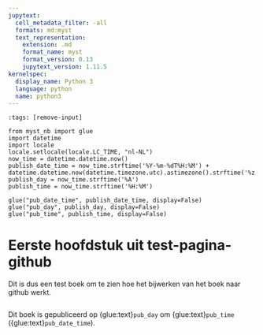 ```yaml
---
jupytext:
  cell_metadata_filter: -all
  formats: md:myst
  text_representation:
    extension: .md
    format_name: myst
    format_version: 0.13
    jupytext_version: 1.11.5
kernelspec:
  display_name: Python 3
  language: python
  name: python3
---
```


```{code-cell}
:tags: [remove-input]

from myst_nb import glue
import datetime
import locale
locale.setlocale(locale.LC_TIME, "nl-NL")
now_time = datetime.datetime.now()
publish_date_time = now_time.strftime('%Y-%m-%dT%H:%M') + datetime.datetime.now(datetime.timezone.utc).astimezone().strftime('%z')
publish_day = now_time.strftime('%A')
publish_time = now_time.strftime('%H:%M')

glue("pub_date_time", publish_date_time, display=False)
glue("pub_day", publish_day, display=False)
glue("pub_time", publish_time, display=False)
```


# Eerste hoofdstuk uit test-pagina-github

Dit is dus een test boek om te zien hoe het bijwerken van het boek naar github werkt.


```{tableofcontents}
```


Dit boek is gepubliceerd op {glue:text}`pub_day` om {glue:text}`pub_time` ({glue:text}`pub_date_time`).